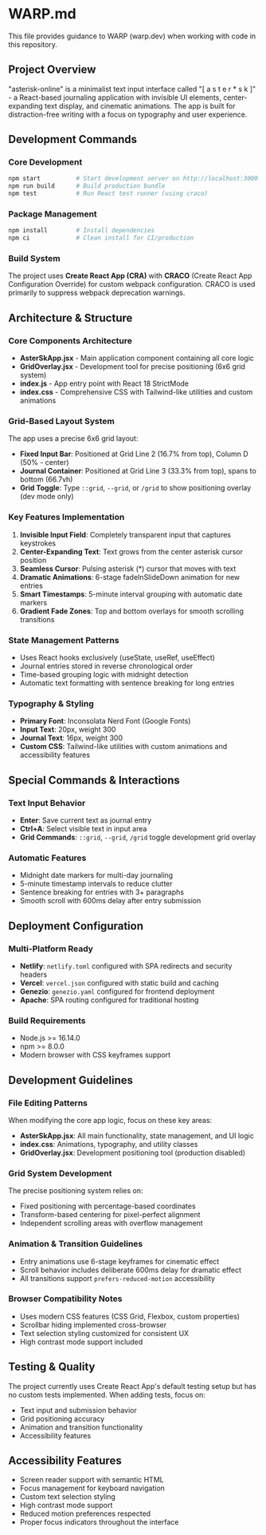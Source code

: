 # WARP.md

This file provides guidance to WARP (warp.dev) when working with code in this repository.

## Project Overview

"asterisk-online" is a minimalist text input interface called "[ a s t e r * s k ]" - a React-based journaling application with invisible UI elements, center-expanding text display, and cinematic animations. The app is built for distraction-free writing with a focus on typography and user experience.

## Development Commands

### Core Development
```bash
npm start          # Start development server on http://localhost:3000
npm run build      # Build production bundle
npm test           # Run React test runner (using craco)
```

### Package Management
```bash
npm install        # Install dependencies
npm ci             # Clean install for CI/production
```

### Build System
The project uses **Create React App (CRA)** with **CRACO** (Create React App Configuration Override) for custom webpack configuration. CRACO is used primarily to suppress webpack deprecation warnings.

## Architecture & Structure

### Core Components Architecture
- **AsterSkApp.jsx** - Main application component containing all core logic
- **GridOverlay.jsx** - Development tool for precise positioning (6x6 grid system)
- **index.js** - App entry point with React 18 StrictMode
- **index.css** - Comprehensive CSS with Tailwind-like utilities and custom animations

### Grid-Based Layout System
The app uses a precise 6x6 grid layout:
- **Fixed Input Bar**: Positioned at Grid Line 2 (16.7% from top), Column D (50% - center)
- **Journal Container**: Positioned at Grid Line 3 (33.3% from top), spans to bottom (66.7vh)
- **Grid Toggle**: Type `::grid`, `--grid`, or `/grid` to show positioning overlay (dev mode only)

### Key Features Implementation
1. **Invisible Input Field**: Completely transparent input that captures keystrokes
2. **Center-Expanding Text**: Text grows from the center asterisk cursor position
3. **Seamless Cursor**: Pulsing asterisk (*) cursor that moves with text
4. **Dramatic Animations**: 6-stage fadeInSlideDown animation for new entries
5. **Smart Timestamps**: 5-minute interval grouping with automatic date markers
6. **Gradient Fade Zones**: Top and bottom overlays for smooth scrolling transitions

### State Management Patterns
- Uses React hooks exclusively (useState, useRef, useEffect)
- Journal entries stored in reverse chronological order
- Time-based grouping logic with midnight detection
- Automatic text formatting with sentence breaking for long entries

### Typography & Styling
- **Primary Font**: Inconsolata Nerd Font (Google Fonts)
- **Input Text**: 20px, weight 300
- **Journal Text**: 16px, weight 300
- **Custom CSS**: Tailwind-like utilities with custom animations and accessibility features

## Special Commands & Interactions

### Text Input Behavior
- **Enter**: Save current text as journal entry
- **Ctrl+A**: Select visible text in input area
- **Grid Commands**: `::grid`, `--grid`, `/grid` toggle development grid overlay

### Automatic Features
- Midnight date markers for multi-day journaling
- 5-minute timestamp intervals to reduce clutter
- Sentence breaking for entries with 3+ paragraphs
- Smooth scroll with 600ms delay after entry submission

## Deployment Configuration

### Multi-Platform Ready
- **Netlify**: `netlify.toml` configured with SPA redirects and security headers
- **Vercel**: `vercel.json` configured with static build and caching
- **Genezio**: `genezio.yaml` configured for frontend deployment
- **Apache**: SPA routing configured for traditional hosting

### Build Requirements
- Node.js >= 16.14.0
- npm >= 8.0.0
- Modern browser with CSS keyframes support

## Development Guidelines

### File Editing Patterns
When modifying the core app logic, focus on these key areas:
- **AsterSkApp.jsx**: All main functionality, state management, and UI logic
- **index.css**: Animations, typography, and utility classes
- **GridOverlay.jsx**: Development positioning tool (production disabled)

### Grid System Development
The precise positioning system relies on:
- Fixed positioning with percentage-based coordinates
- Transform-based centering for pixel-perfect alignment
- Independent scrolling areas with overflow management

### Animation & Transition Guidelines
- Entry animations use 6-stage keyframes for cinematic effect
- Scroll behavior includes deliberate 600ms delay for dramatic effect
- All transitions support `prefers-reduced-motion` accessibility

### Browser Compatibility Notes
- Uses modern CSS features (CSS Grid, Flexbox, custom properties)
- Scrollbar hiding implemented cross-browser
- Text selection styling customized for consistent UX
- High contrast mode support included

## Testing & Quality

The project currently uses Create React App's default testing setup but has no custom tests implemented. When adding tests, focus on:
- Text input and submission behavior
- Grid positioning accuracy
- Animation and transition functionality
- Accessibility features

## Accessibility Features

- Screen reader support with semantic HTML
- Focus management for keyboard navigation  
- Custom text selection styling
- High contrast mode support
- Reduced motion preferences respected
- Proper focus indicators throughout the interface
